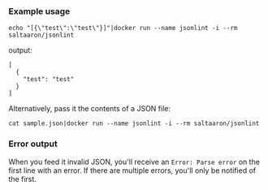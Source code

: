 ### Example usage
`echo "[{\"test\":\"test\"}]"|docker run --name jsonlint -i --rm saltaaron/jsonlint`

output:
```
[
  {
    "test": "test"
  }
]
```

Alternatively, pass it the contents of a JSON file:

`cat sample.json|docker run --name jsonlint -i --rm saltaaron/jsonlint`

### Error output
When you feed it invalid JSON, you'll receive an `Error: Parse error` on the first line with an error. If there are multiple errors, you'll only be notified of the first.
